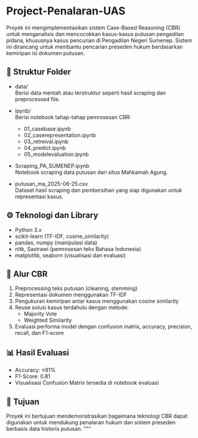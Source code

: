 # Project-Penalaran-UAS

Proyek ini mengimplementasikan sistem Case-Based Reasoning (CBR) untuk menganalisis dan mencocokkan kasus-kasus putusan pengadilan pidana, khususnya kasus pencurian di Pengadilan Negeri Sumenep. Sistem ini dirancang untuk membantu pencarian preseden hukum berdasarkan kemiripan isi dokumen putusan.

## 📁 Struktur Folder

- data/  
  Berisi data mentah atau terstruktur seperti hasil scraping dan preprocessed file.

- ipynb/  
  Berisi notebook tahap-tahap pemrosesan CBR:
  - 01_casebase.ipynb
  - 02_caserepresentation.ipynb
  - 03_retreival.ipynb
  - 04_predict.ipynb
  - 05_modelevaluation.ipynb

- Scraping_PA_SUMENEP.ipynb  
  Notebook scraping data putusan dari situs Mahkamah Agung.

- putusan_ma_2025-06-25.csv  
  Dataset hasil scraping dan pembersihan yang siap digunakan untuk representasi kasus.

## ⚙️ Teknologi dan Library

- Python 3.x
- scikit-learn (TF-IDF, cosine_similarity)
- pandas, numpy (manipulasi data)
- nltk, Sastrawi (pemrosesan teks Bahasa Indonesia)
- matplotlib, seaborn (visualisasi dan evaluasi)

## 🔁 Alur CBR

1. Preprocessing teks putusan (cleaning, stemming)
2. Representasi dokumen menggunakan TF-IDF
3. Pengukuran kemiripan antar kasus menggunakan cosine similarity
4. Reuse solusi kasus terdahulu dengan metode:
   - Majority Vote
   - Weighted Similarity
5. Evaluasi performa model dengan confusion matrix, accuracy, precision, recall, dan F1-score

## 📊 Hasil Evaluasi

- Accuracy: ±81%
- F1-Score: 0.81
- Visualisasi Confusion Matrix tersedia di notebook evaluasi

## 📌 Tujuan

Proyek ini bertujuan mendemonstrasikan bagaimana teknologi CBR dapat digunakan untuk mendukung penalaran hukum dan sistem preseden berbasis data historis putusan.
"""

